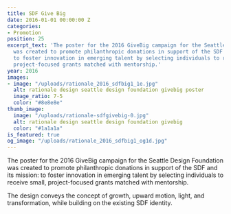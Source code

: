 ```yaml
---
title: SDF Give Big
date: 2016-01-01 00:00:00 Z
categories:
- Promotion
position: 25
excerpt_text: 'The poster for the 2016 GiveBig campaign for the Seattle Design Foundation
  was created to promote philanthropic donations in support of the SDF and its mission:
  to foster innovation in emerging talent by selecting individuals to receive small,
  project-focused grants matched with mentorship.'
year: 2016
images:
- image: "/uploads/rationale_2016_sdfbig1_1e.jpg"
  alt: rationale design seattle design foundation givebig poster
  image_ratio: 7-5
  color: "#8e8e8e"
thumb_image:
  image: "/uploads/rationale-sdfgivebig-0.jpg"
  alt: rationale design seattle design foundation givebig
  color: "#1a1a1a"
is_featured: true
og_image: "/uploads/rationale_2016_sdfbig1_og1d.jpg"
---
```


The poster for the 2016 GiveBig campaign for the Seattle Design Foundation was created to promote philanthropic donations in support of the SDF and its mission: to foster innovation in emerging talent by selecting individuals to receive small, project-focused grants matched with mentorship.

The design conveys the concept of growth, upward motion, light, and transformation, while building on the existing SDF identity.